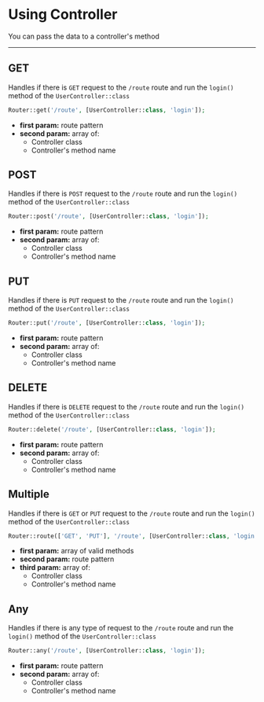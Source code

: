 # Using Controller

You can pass the data to a controller's method

-----

## GET

Handles if there is `GET` request to the `/route` route and run the `login()` method of the `UserController::class`

```php
Router::get('/route', [UserController::class, 'login']);
```

- **first param:** route pattern
- **second param:** array of:
  - Controller class
  - Controller's method name

## POST

Handles if there is `POST` request to the `/route` route and run the `login()` method of the `UserController::class`

```php
Router::post('/route', [UserController::class, 'login']);
```

- **first param:** route pattern
- **second param:** array of:
  - Controller class
  - Controller's method name

## PUT

Handles if there is `PUT` request to the `/route` route and run the `login()` method of the `UserController::class`

```php
Router::put('/route', [UserController::class, 'login']);
```

- **first param:** route pattern
- **second param:** array of:
  - Controller class
  - Controller's method name

## DELETE

Handles if there is `DELETE` request to the `/route` route and run the `login()` method of the `UserController::class`

```php
Router::delete('/route', [UserController::class, 'login']);
```

- **first param:** route pattern
- **second param:** array of:
  - Controller class
  - Controller's method name

## Multiple

Handles if there is `GET` or `PUT` request to the `/route` route and run the `login()` method of the `UserController::class`

```php
Router::route(['GET', 'PUT'], '/route', [UserController::class, 'login']);
```

- **first param:** array of valid methods
- **second param:** route pattern
- **third param:** array of:
  - Controller class
  - Controller's method name

## Any

Handles if there is any type of request to the `/route` route and run the `login()` method of the `UserController::class`

```php
Router::any('/route', [UserController::class, 'login']);
```

- **first param:** route pattern
- **second param:** array of:
  - Controller class
  - Controller's method name
